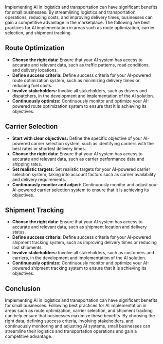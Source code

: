 

Implementing AI in logistics and transportation can have significant benefits for small businesses. By streamlining logistics and transportation operations, reducing costs, and improving delivery times, businesses can gain a competitive advantage in the marketplace. The following are best practices for AI implementation in areas such as route optimization, carrier selection, and shipment tracking.

Route Optimization
------------------

* **Choose the right data:** Ensure that your AI system has access to accurate and relevant data, such as traffic patterns, road conditions, and delivery locations.
* **Define success criteria:** Define success criteria for your AI-powered route optimization system, such as minimizing delivery times or reducing fuel costs.
* **Involve stakeholders:** Involve all stakeholders, such as drivers and dispatchers, in the development and implementation of the AI solution.
* **Continuously optimize:** Continuously monitor and optimize your AI-powered route optimization system to ensure that it is achieving its objectives.

Carrier Selection
-----------------

* **Start with clear objectives:** Define the specific objective of your AI-powered carrier selection system, such as identifying carriers with the best rates or shortest delivery times.
* **Choose the right data:** Ensure that your AI system has access to accurate and relevant data, such as carrier performance data and shipping rates.
* **Set realistic targets:** Set realistic targets for your AI-powered carrier selection system, taking into account factors such as carrier availability and delivery requirements.
* **Continuously monitor and adjust:** Continuously monitor and adjust your AI-powered carrier selection system to ensure that it is achieving its objectives.

Shipment Tracking
-----------------

* **Choose the right data:** Ensure that your AI system has access to accurate and relevant data, such as shipment location and delivery status.
* **Define success criteria:** Define success criteria for your AI-powered shipment tracking system, such as improving delivery times or reducing lost shipments.
* **Involve stakeholders:** Involve all stakeholders, such as customers and carriers, in the development and implementation of the AI solution.
* **Continuously optimize:** Continuously monitor and optimize your AI-powered shipment tracking system to ensure that it is achieving its objectives.

Conclusion
----------

Implementing AI in logistics and transportation can have significant benefits for small businesses. Following best practices for AI implementation in areas such as route optimization, carrier selection, and shipment tracking can help ensure that businesses maximize these benefits. By choosing the right data, defining success criteria, involving stakeholders, and continuously monitoring and adjusting AI systems, small businesses can streamline their logistics and transportation operations and gain a competitive advantage.
